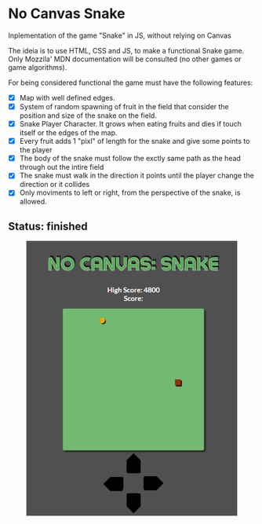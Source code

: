 # No Canvas Snake
 Inplementation of the game "Snake" in JS, without relying on Canvas

 The ideia is to use HTML, CSS and JS, to make a functional Snake game.
 Only Mozzila' MDN documentation will be consulted (no other games or game algorithms).

 For being considered functional the game must have the following features:

- [x] Map with well defined edges.
- [x] System of random spawning of fruit in the field that consider the position and size of the snake on the field.
- [x] Snake Player Character. It grows when eating fruits and dies if touch itself or the edges of the map.
- [x] Every fruit adds 1 "pixl" of length for the snake and give some points to the player
- [x] The body of the snake must follow the exctly same path as the head through out the intire field
- [x] The snake must walk in the direction it points until the player change the direction or it collides
- [x] Only moviments to left or right, from the perspective of the snake, is allowed.

## Status: finished


<p align="center">
<img src="./src/assets/images/demo.png" height="560px"/>
</p>